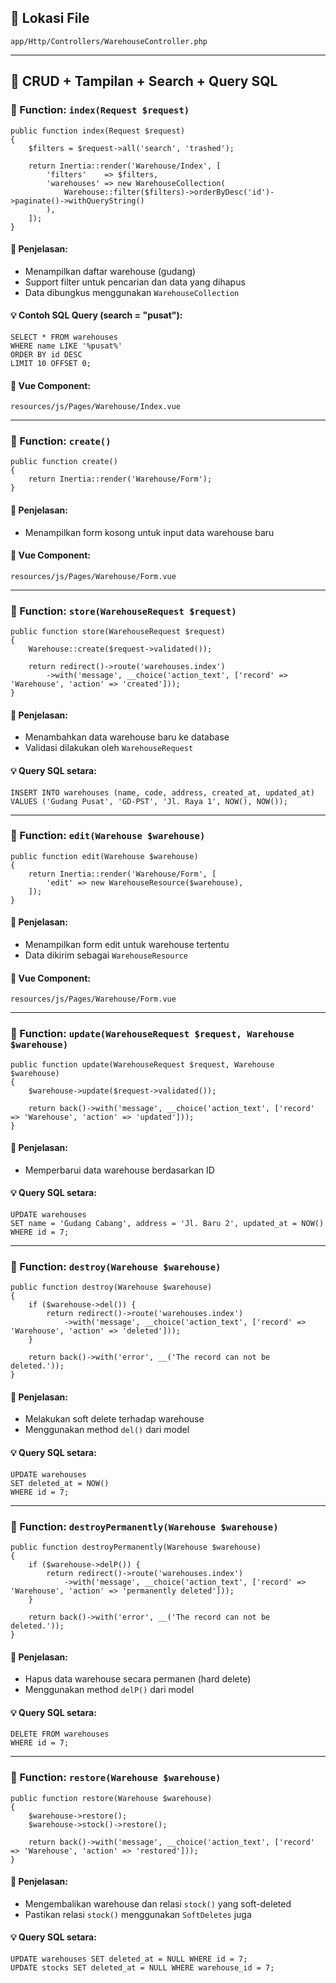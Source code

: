 ## 📁 Lokasi File

`app/Http/Controllers/WarehouseController.php`

- - -

## 🔹 CRUD + Tampilan + Search + Query SQL

### 🔧 Function: `index(Request $request)`

```
public function index(Request $request)
{
    $filters = $request->all('search', 'trashed');

    return Inertia::render('Warehouse/Index', [
        'filters'    => $filters,
        'warehouses' => new WarehouseCollection(
            Warehouse::filter($filters)->orderByDesc('id')->paginate()->withQueryString()
        ),
    ]);
}
```

#### 📝 Penjelasan:

*   Menampilkan daftar warehouse (gudang)
*   Support filter untuk pencarian dan data yang dihapus
*   Data dibungkus menggunakan `WarehouseCollection`

#### 💡 Contoh SQL Query (search = "pusat"):

```
SELECT * FROM warehouses
WHERE name LIKE '%pusat%'
ORDER BY id DESC
LIMIT 10 OFFSET 0;
```

#### 📄 Vue Component:

`resources/js/Pages/Warehouse/Index.vue`

- - -

### 🔧 Function: `create()`

```
public function create()
{
    return Inertia::render('Warehouse/Form');
}
```

#### 📝 Penjelasan:

*   Menampilkan form kosong untuk input data warehouse baru

#### 📄 Vue Component:

`resources/js/Pages/Warehouse/Form.vue`

- - -

### 🔧 Function: `store(WarehouseRequest $request)`

```
public function store(WarehouseRequest $request)
{
    Warehouse::create($request->validated());

    return redirect()->route('warehouses.index')
        ->with('message', __choice('action_text', ['record' => 'Warehouse', 'action' => 'created']));
}
```

#### 📝 Penjelasan:

*   Menambahkan data warehouse baru ke database
*   Validasi dilakukan oleh `WarehouseRequest`

#### 💡 Query SQL setara:

```
INSERT INTO warehouses (name, code, address, created_at, updated_at)
VALUES ('Gudang Pusat', 'GD-PST', 'Jl. Raya 1', NOW(), NOW());
```

- - -

### 🔧 Function: `edit(Warehouse $warehouse)`

```
public function edit(Warehouse $warehouse)
{
    return Inertia::render('Warehouse/Form', [
        'edit' => new WarehouseResource($warehouse),
    ]);
}
```

#### 📝 Penjelasan:

*   Menampilkan form edit untuk warehouse tertentu
*   Data dikirim sebagai `WarehouseResource`

#### 📄 Vue Component:

`resources/js/Pages/Warehouse/Form.vue`

- - -

### 🔧 Function: `update(WarehouseRequest $request, Warehouse $warehouse)`

```
public function update(WarehouseRequest $request, Warehouse $warehouse)
{
    $warehouse->update($request->validated());

    return back()->with('message', __choice('action_text', ['record' => 'Warehouse', 'action' => 'updated']));
}
```

#### 📝 Penjelasan:

*   Memperbarui data warehouse berdasarkan ID

#### 💡 Query SQL setara:

```
UPDATE warehouses
SET name = 'Gudang Cabang', address = 'Jl. Baru 2', updated_at = NOW()
WHERE id = 7;
```

- - -

### 🔧 Function: `destroy(Warehouse $warehouse)`

```
public function destroy(Warehouse $warehouse)
{
    if ($warehouse->del()) {
        return redirect()->route('warehouses.index')
            ->with('message', __choice('action_text', ['record' => 'Warehouse', 'action' => 'deleted']));
    }

    return back()->with('error', __('The record can not be deleted.'));
}
```

#### 📝 Penjelasan:

*   Melakukan soft delete terhadap warehouse
*   Menggunakan method `del()` dari model

#### 💡 Query SQL setara:

```
UPDATE warehouses
SET deleted_at = NOW()
WHERE id = 7;
```

- - -

### 🔧 Function: `destroyPermanently(Warehouse $warehouse)`

```
public function destroyPermanently(Warehouse $warehouse)
{
    if ($warehouse->delP()) {
        return redirect()->route('warehouses.index')
            ->with('message', __choice('action_text', ['record' => 'Warehouse', 'action' => 'permanently deleted']));
    }

    return back()->with('error', __('The record can not be deleted.'));
}
```

#### 📝 Penjelasan:

*   Hapus data warehouse secara permanen (hard delete)
*   Menggunakan method `delP()` dari model

#### 💡 Query SQL setara:

```
DELETE FROM warehouses
WHERE id = 7;
```

- - -

### 🔧 Function: `restore(Warehouse $warehouse)`

```
public function restore(Warehouse $warehouse)
{
    $warehouse->restore();
    $warehouse->stock()->restore();

    return back()->with('message', __choice('action_text', ['record' => 'Warehouse', 'action' => 'restored']));
}
```

#### 📝 Penjelasan:

*   Mengembalikan warehouse dan relasi `stock()` yang soft-deleted
*   Pastikan relasi `stock()` menggunakan `SoftDeletes` juga

#### 💡 Query SQL setara:

```
UPDATE warehouses SET deleted_at = NULL WHERE id = 7;
UPDATE stocks SET deleted_at = NULL WHERE warehouse_id = 7;
```